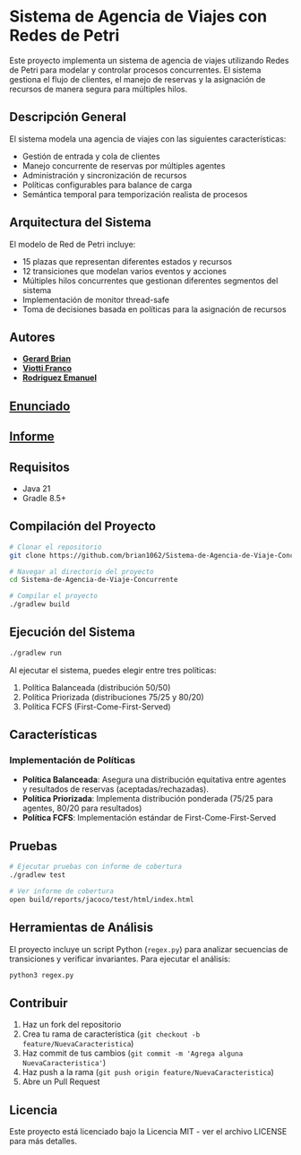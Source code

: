 # Sistema de Agencia de Viajes con Redes de Petri

Este proyecto implementa un sistema de agencia de viajes utilizando Redes de Petri para modelar y controlar procesos concurrentes. El sistema gestiona el flujo de clientes, el manejo de reservas y la asignación de recursos de manera segura para múltiples hilos.

## Descripción General

El sistema modela una agencia de viajes con las siguientes características:
- Gestión de entrada y cola de clientes
- Manejo concurrente de reservas por múltiples agentes
- Administración y sincronización de recursos
- Políticas configurables para balance de carga
- Semántica temporal para temporización realista de procesos

## Arquitectura del Sistema

El modelo de Red de Petri incluye:
- 15 plazas que representan diferentes estados y recursos
- 12 transiciones que modelan varios eventos y acciones
- Múltiples hilos concurrentes que gestionan diferentes segmentos del sistema
- Implementación de monitor thread-safe
- Toma de decisiones basada en políticas para la asignación de recursos

## Autores

- [**Gerard Brian**](https://github.com/brian1062)
- [**Viotti Franco**](https://github.com/franco-viotti)
- [**Rodriguez Emanuel**](https://github.com/Ema-Rodriguez)

## [Enunciado](https://github.com/brian1062/tp_final_programacion_concurrente/blob/master/assignment.pdf)

## [Informe](https://github.com/brian1062/tp_final_programacion_concurrente/blob/master/report.pdf)

## Requisitos

- Java 21
- Gradle 8.5+

## Compilación del Proyecto

```bash
# Clonar el repositorio
git clone https://github.com/brian1062/Sistema-de-Agencia-de-Viaje-Concurrente.git

# Navegar al directorio del proyecto
cd Sistema-de-Agencia-de-Viaje-Concurrente

# Compilar el proyecto
./gradlew build
```

## Ejecución del Sistema

```bash
./gradlew run
```

Al ejecutar el sistema, puedes elegir entre tres políticas:
1. Política Balanceada (distribución 50/50)
2. Política Priorizada (distribuciones 75/25 y 80/20)
3. Política FCFS (First-Come-First-Served)

## Características

### Implementación de Políticas
- **Política Balanceada**: Asegura una distribución equitativa entre agentes y resultados de reservas (aceptadas/rechazadas).
- **Política Priorizada**: Implementa distribución ponderada (75/25 para agentes, 80/20 para resultados)
- **Política FCFS**: Implementación estándar de First-Come-First-Served

## Pruebas

```bash
# Ejecutar pruebas con informe de cobertura
./gradlew test

# Ver informe de cobertura
open build/reports/jacoco/test/html/index.html
```

## Herramientas de Análisis

El proyecto incluye un script Python (`regex.py`) para analizar secuencias de transiciones y verificar invariantes. Para ejecutar el análisis:

```bash
python3 regex.py
```

## Contribuir

1. Haz un fork del repositorio
2. Crea tu rama de característica (`git checkout -b feature/NuevaCaracteristica`)
3. Haz commit de tus cambios (`git commit -m 'Agrega alguna NuevaCaracteristica'`)
4. Haz push a la rama (`git push origin feature/NuevaCaracteristica`)
5. Abre un Pull Request

## Licencia

Este proyecto está licenciado bajo la Licencia MIT - ver el archivo LICENSE para más detalles.